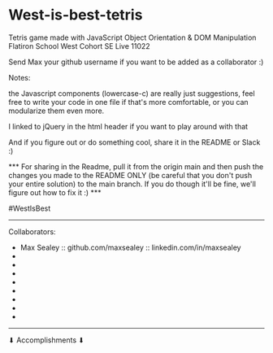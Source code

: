 # West-is-best-tetris

Tetris game made with JavaScript Object Orientation &amp; DOM Manipulation 
Flatiron School West Cohort SE Live 11022

Send Max your github username if you want to be added as a collaborator :)

Notes:

the Javascript components (lowercase-c) are really just suggestions, feel free to
write your code in one file if that's more comfortable, or you can modularize them even more.

I linked to jQuery in the html header if you want to play around with that

And if you figure out or do something cool, share it in the README or Slack :)

*** For sharing in the Readme, pull it from the origin main and then push the changes you
made to the README ONLY (be careful that you don't push your entire solution) to the main branch. If you do though it'll be fine, we'll figure out how to fix it :) ***

#WestIsBest

--------------------------------------------------------------------------------------------
Collaborators: 
 - Max Sealey :: github.com/maxsealey :: linkedin.com/in/maxsealey
 - 
 -
 -
 -
 -
 -
 -
 -
--------------------------------------------------------------------------------------------

 ⬇ Accomplishments ⬇